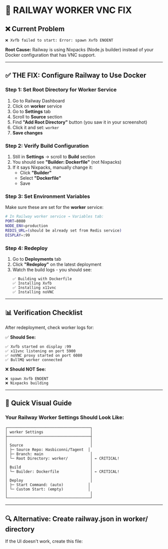 # 🔧 RAILWAY WORKER VNC FIX

## ❌ **Current Problem**
```
❌ Xvfb failed to start: Error: spawn Xvfb ENOENT
```

**Root Cause:** Railway is using Nixpacks (Node.js builder) instead of your Docker configuration that has VNC support.

---

## ✅ **THE FIX: Configure Railway to Use Docker**

### **Step 1: Set Root Directory for Worker Service**

1. Go to Railway Dashboard
2. Click on **worker** service
3. Go to **Settings** tab
4. Scroll to **Source** section
5. Find **"Add Root Directory"** button (you saw it in your screenshot)
6. Click it and set: `worker`
7. **Save changes**

### **Step 2: Verify Build Configuration**

1. Still in **Settings** → scroll to **Build** section
2. You should see **"Builder: Dockerfile"** (not Nixpacks)
3. If it says Nixpacks, manually change it:
   - Click **"Builder"**
   - Select **"Dockerfile"**
   - Save

### **Step 3: Set Environment Variables**

Make sure these are set for the **worker** service:

```bash
# In Railway worker service → Variables tab:
PORT=8080
NODE_ENV=production
REDIS_URL=(should be already set from Redis service)
DISPLAY=:99
```

### **Step 4: Redeploy**

1. Go to **Deployments** tab
2. Click **"Redeploy"** on the latest deployment
3. Watch the build logs - you should see:
   ```
   ✅ Building with Dockerfile
   ✅ Installing Xvfb
   ✅ Installing x11vnc
   ✅ Installing noVNC
   ```

---

## 📊 **Verification Checklist**

After redeployment, check worker logs for:

✅ **Should See:**
```
✅ Xvfb started on display :99
✅ x11vnc listening on port 5900
✅ noVNC proxy started on port 6080
✅ BullMQ worker connected
```

❌ **Should NOT See:**
```
❌ spawn Xvfb ENOENT
❌ Nixpacks building
```

---

## 🎯 **Quick Visual Guide**

### Your Railway Worker Settings Should Look Like:

```
┌─────────────────────────────────────┐
│ worker Settings                     │
├─────────────────────────────────────┤
│                                     │
│ Source                              │
│ ├─ Source Repo: Hasbiconni/Tagent  │
│ ├─ Branch: main                     │
│ └─ Root Directory: worker/          │ ← CRITICAL!
│                                     │
│ Build                               │
│ └─ Builder: Dockerfile              │ ← CRITICAL!
│                                     │
│ Deploy                              │
│ ├─ Start Command: (auto)           │
│ └─ Custom Start: (empty)           │
│                                     │
└─────────────────────────────────────┘
```

---

## 🔍 **Alternative: Create railway.json in worker/ directory**

If the UI doesn't work, create this file:


